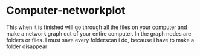 # Computer-networkplot
This when it is finished will go through all the files on your computer and make a network graph out of your entire computer. In the graph nodes are folders or files.
I must save every folderscan i do, because i have to make a folder disappear 
